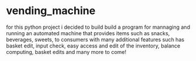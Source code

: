 # vending_machine
for this  python project i decided to build build a program for mannaging and running an automated machine that provides items such as snacks, beverages, sweets, to consumers with many additional features such has basket edit, input check, easy access and edit of the inventory, balance computing, basket edits and many more to come!
